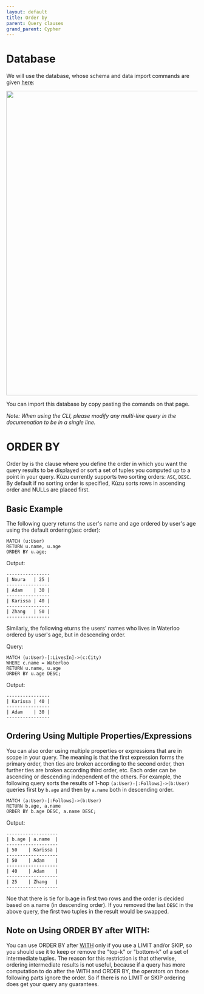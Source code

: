 ```yaml
---
layout: default
title: Order by
parent: Query clauses
grand_parent: Cypher
---
```


# Database
We will use the database, whose schema and data import commands are given [here](example-database.md):

<img src="../../../img/running-example.png" width="800">

You can import this database by copy pasting the comands on that page. 

*Note: When using the CLI, please modify any multi-line query in the documenation to be in a single line.*

# ORDER BY
Order by is the clause where you define the order in which you want the query results to be displayed 
or sort a set of tuples you computed up to a point in your query.  Kùzu currently supports two 
sorting orders: `ASC`, `DESC`. By default if no sorting order is specified, Kùzu sorts 
rows in ascending order and NULLs are placed first. 

## Basic Example
The following query returns the user's name and age ordered by user's age using the default ordering(asc order):

```
MATCH (u:User)
RETURN u.name, u.age
ORDER BY u.age;
```
Output:
```
----------------
| Noura   | 25 |
----------------
| Adam    | 30 |
----------------
| Karissa | 40 |
----------------
| Zhang   | 50 |
----------------
```
Similarly, the following eturns the users' names who lives in Waterloo ordered by user's age,
but in descending order.

Query:
```
MATCH (u:User)-[:LivesIn]->(c:City)
WHERE c.name = Waterloo
RETURN u.name, u.age
ORDER BY u.age DESC;
```
Output:
```
----------------
| Karissa | 40 |
----------------
| Adam    | 30 |
----------------
```

## Ordering Using Multiple Properties/Expressions
You can also order using multiple properties or expressions that are in scope in your query. 
The meaning is that the first expression forms the primary order, then ties are broken
according to the second order, then further ties are broken according third order, etc.
Each order can be ascending or descending independent of the others.
For example, the following query sorts the results of 1-hop `(a:User)-[:Follows]->(b:User)`
queries first by `b.age` and then by `a.name` both in descending order.

```
MATCH (a:User)-[:Follows]->(b:User)
RETURN b.age, a.name 
ORDER BY b.age DESC, a.name DESC;
```
Output:
```
-------------------
| b.age | a.name  |
-------------------
| 50    | Karissa |
-------------------
| 50    | Adam    |
-------------------
| 40    | Adam    |
-------------------
| 25    | Zhang   |
-------------------
```
Noe that there is tie for b.age in first two rows and the order is 
decided based on a.name (in descending order). If you removed the
last `DESC` in the above query, the first two tuples in the result
would be swapped.

## Note on Using ORDER BY after WITH:
You can use ORDER BY after [WITH](with.md) only if you use a LIMIT and/or SKIP, so you should
use it to keep or remove the "top-k" or "bottom-k" of a set of intermediate tuples. The reason for this
restriction is that otherwise, ordering intermediate results is not useful, because if 
a query has more computation to do after the WITH and ORDER BY, the operators on those following
parts ignore the order. So if there is no LIMIT or SKIP ordering does get your query any guarantees.
